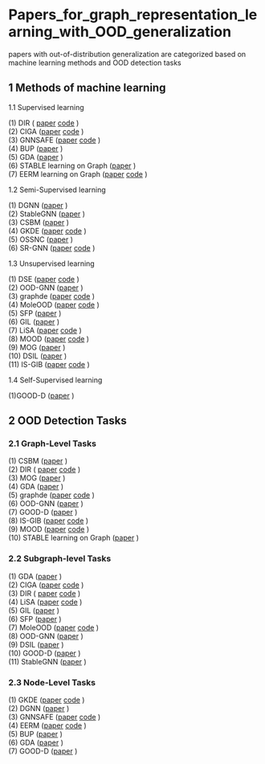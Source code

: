 # Papers_for_graph_representation_learning_with_OOD_generalization
papers with out-of-distribution generalization are categorized based on machine learning methods and OOD detection tasks

## 1 Methods of machine learning
1.1 Supervised learning

(1) DIR ( [paper](https://arxiv.org/abs/2201.12872)  [code](https://github.com/Wuyxin/DIR-GNN) )      
(2) CIGA ([paper](https://arxiv.org/abs/2202.05441)  [code](https://github.com/LFhase/CIGA) )      
(3) GNNSAFE ([paper](https://arxiv.org/abs/2302.02914)  [code](https://github.com/qitianwu/GraphOOD-GNNSafe) )      
(4) BUP ([paper](https://www.computer.org/csdl/proceedings-article/icdm/2022/509900b275/1KpCBAulk2Y)   )      
(5) GDA ([paper](https://doi.org/10.48550/arXiv.2306.08076)  )      
(6) STABLE learning on Graph ([paper](https://arxiv.org/abs/2110.03865)   )      
(7) EERM  learning on Graph ([paper](https://arxiv.org/abs/2202.02466)  [code](https://github.com/qitianwu/GraphOOD-EERM) )


1.2 Semi-Supervised learning

(1) DGNN  ([paper](https://ieeexplore.ieee.org/document/9698407) )      
(2) StableGNN  ([paper](https://ieeexplore.ieee.org/document/10268633) )      
(3) CSBM  ([paper](https://arxiv.org/abs/2102.06966v1) )      
(4) GKDE  ([paper](https://www.semanticscholar.org/reader/71a35aa42cd1ed6f213e58122154739dfd6340e8)  [code](https://github.com/zxj32/uncertainty-GNN) )      
(5) OSSNC  ([paper](https://ink.library.smu.edu.sg/sis_research/7479) )      
(6) SR-GNN  ([paper](https://doi.org/10.48550/arXiv.2108.01099)  [code](https://github.com/GentleZhu/Shift-Robust-GNNs) )      


1.3 Unsupervised learning

(1) DSE  ([paper](https://arxiv.org/abs/2201.08802)  [code](https://anonymous.4open.science/r/DSE-24BC) )      
(2) OOD-GNN  ([paper](https://arxiv.org/abs/2112.03806) )      
(3) graphde  ([paper](https://github.com/Emiyalzn/GraphDE)  [code](https://github.com/Emiyalzn/GraphDE) )      
(4) MoleOOD  ([paper](https://proceedings.neurips.cc/paper_files/paper/2022/hash/547108084f0c2af39b956f8eadb75d1b-Abstract-Conference.html )  [code](https://github.com/yangnianzu0515/MoleOOD) )      
(5) SFP  ([paper](https://arxiv.org/abs/2212.09458) )      
(6) GIL  ([paper](https://openreview.net/forum?id=acKK8MQe2xc) )      
(7) LiSA  ([paper](https://arxiv.org/abs/2303.14859)  [code](https://github.com/Samyu0304/LiSA) )      
(8) MOOD  ([paper](https://arxiv.org/abs/2206.07632)  [code](https://github.com/SeulLee05/MOOD) )      
(9) MOG  ([paper](https://openreview.net/forum?id=qkTEaJ9orc1) )      
(10) DSIL  ([paper](https://ieeexplore.ieee.org/document/10044475) )      
(11) IS-GIB  ([paper](https://arxiv.org/abs/2306.15902)  [code](https://github.com/YangLing0818/GraphOOD) )      


1.4 Self-Supervised learning

(1)GOOD-D  ([paper](https://doi.org/10.1145/3539597.3570446)  )      
  
                                                                  
                                                                    
                                                    
## 2 OOD Detection Tasks 
### 2.1 Graph-Level Tasks 

(1) CSBM  ([paper](https://arxiv.org/abs/2102.06966v1) )      
(2) DIR ( [paper](https://arxiv.org/abs/2201.12872)  [code](https://github.com/Wuyxin/DIR-GNN) )      
(3) MOG  ([paper](https://openreview.net/forum?id=qkTEaJ9orc1) )      
(4) GDA ([paper](https://doi.org/10.48550/arXiv.2306.08076)  )      
(5) graphde  ([paper](https://github.com/Emiyalzn/GraphDE)  [code](https://github.com/Emiyalzn/GraphDE) )      
(6) OOD-GNN  ([paper](https://arxiv.org/abs/2112.03806) )      
(7) GOOD-D  ([paper](https://doi.org/10.1145/3539597.3570446)  )      
(8) IS-GIB  ([paper](https://arxiv.org/abs/2306.15902)  [code](https://github.com/YangLing0818/GraphOOD) )      
(9)  MOOD  ([paper](https://arxiv.org/abs/2206.07632)  [code](https://github.com/SeulLee05/MOOD) )      
(10) STABLE learning on Graph ([paper](https://arxiv.org/abs/2110.03865)   )      


### 2.2 Subgraph-level Tasks 

(1) GDA ([paper](https://doi.org/10.48550/arXiv.2306.08076)  )      
(2) CIGA ([paper](https://arxiv.org/abs/2202.05441)  [code](https://github.com/LFhase/CIGA) )      
(3) DIR ( [paper](https://arxiv.org/abs/2201.12872)  [code](https://github.com/Wuyxin/DIR-GNN) )      
(4) LiSA  ([paper](https://arxiv.org/abs/2303.14859)  [code](https://github.com/Samyu0304/LiSA) )      
(5) GIL  ([paper](https://openreview.net/forum?id=acKK8MQe2xc) )      
(6) SFP  ([paper](https://arxiv.org/abs/2212.09458) )      
(7) MoleOOD  ([paper](https://proceedings.neurips.cc/paper_files/paper/2022/hash/547108084f0c2af39b956f8eadb75d1b-Abstract-Conference.html )  [code](https://github.com/yangnianzu0515/MoleOOD) )      
(8) OOD-GNN  ([paper](https://arxiv.org/abs/2112.03806) )      
(9) DSIL  ([paper](https://ieeexplore.ieee.org/document/10044475) )      
(10) GOOD-D  ([paper](https://doi.org/10.1145/3539597.3570446)  )      
(11) StableGNN  ([paper](https://ieeexplore.ieee.org/document/10268633) )      


### 2.3 Node-Level Tasks

(1) GKDE  ([paper](https://www.semanticscholar.org/reader/71a35aa42cd1ed6f213e58122154739dfd6340e8)  [code](https://github.com/zxj32/uncertainty-GNN) )      
(2) DGNN  ([paper](https://ieeexplore.ieee.org/document/9698407) )      
(3) GNNSAFE ([paper](https://arxiv.org/abs/2302.02914)  [code](https://github.com/qitianwu/GraphOOD-GNNSafe) )      
(4) EERM ([paper](https://arxiv.org/abs/2202.02466)  [code](https://github.com/qitianwu/GraphOOD-EERM) )      
(5) BUP ([paper](https://www.computer.org/csdl/proceedings-article/icdm/2022/509900b275/1KpCBAulk2Y)   )      
(6) GDA ([paper](https://doi.org/10.48550/arXiv.2306.08076)  )      
(7) GOOD-D  ([paper](https://doi.org/10.1145/3539597.3570446)  )    
